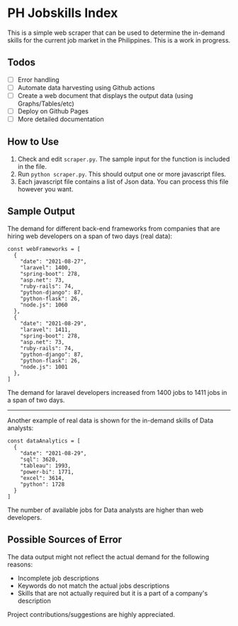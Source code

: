 # PH Jobskills Index
This is a simple web scraper that can be used to determine the in-demand 
skills for the current job market in the Philippines. This is a work in progress.

## Todos
- [ ] Error handling
- [ ] Automate data harvesting using Github actions
- [ ] Create a web document that displays the output data (using Graphs/Tables/etc)
- [ ] Deploy on Github Pages
- [ ] More detailed documentation

## How to Use
1. Check and edit `scraper.py`. The sample input for the function is included in the file.
2. Run `python scraper.py`. This should output one or more javascript files.
3. Each javascript file contains a list of Json data.
  You can process this file however you want.
  
## Sample Output
The demand for different back-end frameworks from companies that are
hiring web developers on a span of two days (real data):
```
const webFrameworks = [
  {
    "date": "2021-08-27", 
    "laravel": 1400, 
    "spring-boot": 278, 
    "asp.net": 73, 
    "ruby-rails": 74, 
    "python-django": 87, 
    "python-flask": 26, 
    "node.js": 1060
  },
  {
    "date": "2021-08-29", 
    "laravel": 1411, 
    "spring-boot": 278, 
    "asp.net": 73, 
    "ruby-rails": 74, 
    "python-django": 87, 
    "python-flask": 26, 
    "node.js": 1001
  },
]
```
The demand for laravel developers increased from 1400 jobs to 1411 jobs in a span of two days.

---

Another example of real data is shown for the in-demand skills of Data analysts:
```
const dataAnalytics = [
  {
    "date": "2021-08-29", 
    "sql": 3620, 
    "tableau": 1993, 
    "power-bi": 1771, 
    "excel": 3614, 
    "python": 1728
  }
]
```
The number of available jobs for Data analysts are higher than web developers.

## Possible Sources of Error
The data output might not reflect the actual demand for the following reasons:
- Incomplete job descriptions
- Keywords do not match the actual jobs descriptions
- Skills that are not actually required but it is a part of a company's description

Project contributions/suggestions are highly appreciated.
